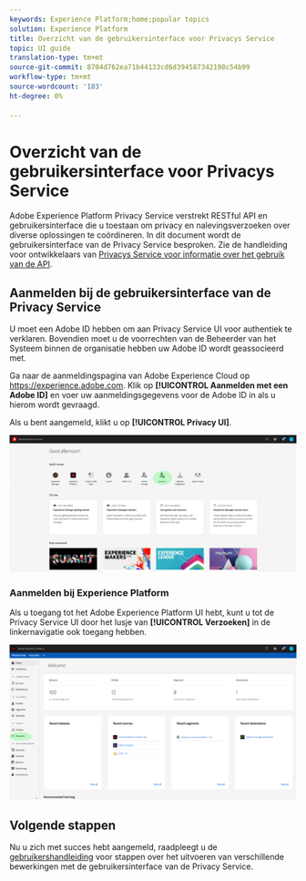 ```yaml
---
keywords: Experience Platform;home;popular topics
solution: Experience Platform
title: Overzicht van de gebruikersinterface voor Privacys Service
topic: UI guide
translation-type: tm+mt
source-git-commit: 8704d762ea71b44133cd6d394587342198c54b99
workflow-type: tm+mt
source-wordcount: '183'
ht-degree: 0%

---
```



# Overzicht van de gebruikersinterface voor Privacys Service

Adobe Experience Platform Privacy Service verstrekt RESTful API en gebruikersinterface die u toestaan om privacy en nalevingsverzoeken over diverse oplossingen te coördineren. In dit document wordt de gebruikersinterface van de Privacy Service besproken. Zie de handleiding voor ontwikkelaars van [Privacys Service voor informatie over het gebruik van de API](../api/getting-started.md).

## Aanmelden bij de gebruikersinterface van de Privacy Service

U moet een Adobe ID hebben om aan Privacy Service UI voor authentiek te verklaren. Bovendien moet u de voorrechten van de Beheerder van het Systeem binnen de organisatie hebben uw Adobe ID wordt geassocieerd met.

Ga naar de aanmeldingspagina van Adobe Experience Cloud op https://experience.adobe.com. Klik op **[!UICONTROL Aanmelden met een Adobe ID]** en voer uw aanmeldingsgegevens voor de Adobe ID in als u hierom wordt gevraagd.

Als u bent aangemeld, klikt u op **[!UICONTROL Privacy UI]**.

![](../images/ui-overview/quick-access.png)

### Aanmelden bij Experience Platform

Als u toegang tot het Adobe Experience Platform UI hebt, kunt u tot de Privacy Service UI door het lusje van **[!UICONTROL Verzoeken]** in de linkernavigatie ook toegang hebben.

![](../images/ui-overview/platform.png)

## Volgende stappen

Nu u zich met succes hebt aangemeld, raadpleegt u de [gebruikershandleiding](user-guide.md) voor stappen over het uitvoeren van verschillende bewerkingen met de gebruikersinterface van de Privacy Service.